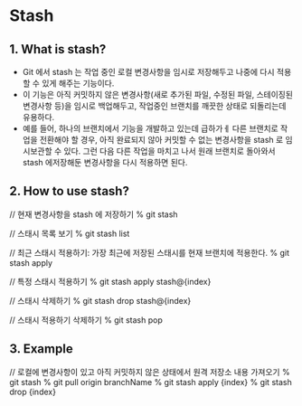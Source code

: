 # Stash

## 1. What is stash?
- Git 에서 stash 는 작업 중인 로컬 변경사항을 임시로 저장해두고 나중에 다시 적용할 수 있게 해주는 기능이다.
- 이 기능은 아직 커밋하지 않은 변경사항(새로 추가된 파일, 수정된 파일, 스테이징된 변경사항 등)을 임시로 백업해두고,
  작업중인 브랜치를 깨끗한 상태로 되돌리는데 유용하다.
- 예를 들어, 하나의 브랜치에서 기능을 개발하고 있는데 급하가ㅔ 다른 브랜치로 작업을 전환해야 할 경우,
  아직 완료되지 않아 커밋할 수 없는 변경사항을 stash 로 임시보관할 수 있다.
  그런 다음 다른 작업을 마치고 나서 원래 브랜치로 돌아와서 stash 에저장해둔 변경사항을 다시 적용하면 된다.

## 2. How to use stash?
  
  // 현재 변경사항을 stash 에 저장하기
  % git stash

  // 스태시 목록 보기
  % git stash list

  // 최근 스태시 적용하기: 가장 최근에 저장된 스태시를 현재 브랜치에 적용한다.
  % git stash apply

  // 특정 스태시 적용하기
  % git stash apply stash@{index}

  // 스태시 삭제하기
  % git stash drop stash@{index}

  // 스태시 적용하기 삭제하기
  % git stash pop

## 3. Example

  // 로컬에 변경사항이 있고 아직 커밋하지 않은 상태에서 원격 저장소 내용 가져오기
  % git stash
  % git pull origin branchName
  % git stash apply {index}
  % git stash drop {index}
  
